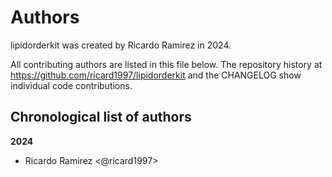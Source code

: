 # Authors

lipidorderkit was created by Ricardo Ramirez in 2024.


All contributing authors are listed in this file below.
The repository history at https://github.com/ricard1997/lipidorderkit
and the CHANGELOG show individual code contributions.

## Chronological list of authors

<!--
The rules for this file:
  * Authors are sorted chronologically, earliest to latest
  * Please format it each entry as "Preferred name <GitHub username>"
  * Your preferred name is whatever you wish to go by --
    it does *not* have to be your legal name!
  * Please start a new section for each new year
  * Don't ever delete anything
-->

**2024**
- Ricardo Ramirez <@ricard1997>